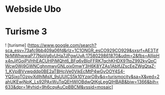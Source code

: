 # Webside Ubo
# Turisme 3
! [turisme] (https://www.google.com/search?sca_esv=73afc9bb409a06fd&rlz=1C1ONGR_esCO929CO929&sxsrf=AE3TifNrMWhwwaP77NpVg6vUHa7JPgwUvA:1758029861870&udm=2&fbs=AIIjpHx4nJjfGojPVHhEACUHPiMQht6_BFq6vBIoFFRK7qchKHDX9TtpZ992kyQpCWcw0Wj9GWNCghnmwyGNLoix0mwY3H6K8YZAs1AbIfJZscEeZWgQtaZ-1_KVpiBVvwpddp0BE2aTBHcjVe0VikEcMtP4wGyOOY4S4-YQSjxoTOzpvXdlhlMqX_9sUUICS5k10YzqrO8v&q=turismocity&sa=X&ved=2ahUKEwjNoK_Ls92PAxWuTqQEHWlOBdwQtKgLegQIHBAB&biw=1366&bih=633&dpr=1#vhid=9h6cqyAuCpBBCM&vssid=mosaic]
